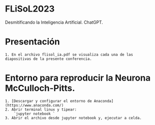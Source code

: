 # FLiSoL2023
Desmitificando la Inteligencia Artificial. ChatGPT.

# Presentación

	1. En el archivo flisol_ia.pdf se visualiza cada una de las diapositivas de la presente conferencia.

# Entorno para reproducir la Neurona McCulloch-Pitts.

	1. [Descargar y configurar el entorno de Anaconda](https://www.anaconda.com/)
	2. Abrir terminal linux y tipear: 
		`jupyter notebook `
	3. Abrir el archivo desde jupyter notebook y, ejecutar a celda.


